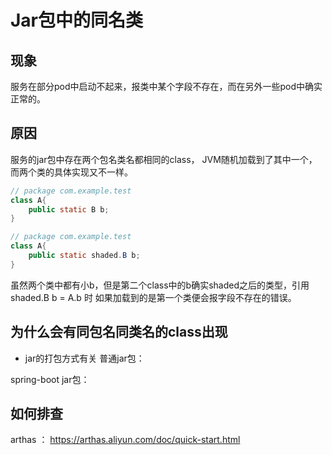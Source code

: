 # Jar包中的同名类
## 现象
服务在部分pod中启动不起来，报类中某个字段不存在，而在另外一些pod中确实正常的。
## 原因
服务的jar包中存在两个包名类名都相同的class， JVM随机加载到了其中一个，而两个类的具体实现又不一样。
```java
// package com.example.test
class A{
    public static B b;
}

// package com.example.test
class A{
    public static shaded.B b;
}

```
虽然两个类中都有小b，但是第二个class中的b确实shaded之后的类型，引用shaded.B b = A.b 时 如果加载到的是第一个类便会报字段不存在的错误。


## 为什么会有同包名同类名的class出现
- jar的打包方式有关
普通jar包：

spring-boot jar包：

## 如何排查
arthas ： https://arthas.aliyun.com/doc/quick-start.html